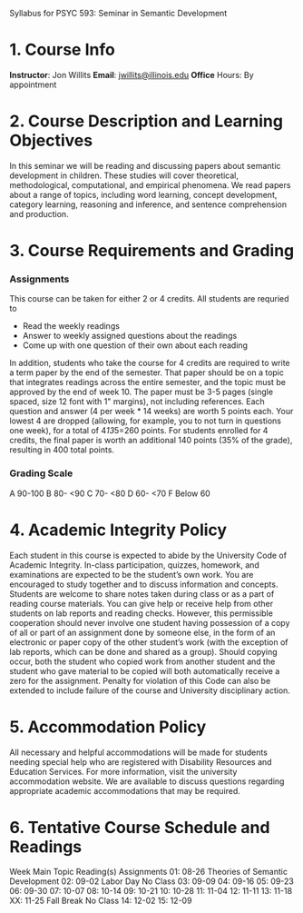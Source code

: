Syllabus for PSYC 593: Seminar in Semantic Development

# 1.	Course Info

**Instructor**: Jon Willits
**Email**: jwillits@illinois.edu
**Office** Hours: By appointment

# 2.	Course Description and Learning Objectives
In this seminar we will be reading and discussing papers about semantic development in children. These studies will cover theoretical, methodological, computational, and empirical phenomena. We read papers about a range of topics, including word learning, concept development, category learning, reasoning and inference, and sentence comprehension and production.

# 3.	Course Requirements and Grading
### Assignments
This course can be taken for either 2 or 4 credits. All students are requried to
- Read the weekly readings
- Answer to weekly assigned questions about the readings
- Come up with one question of their own about each reading

In addition, students who take the course for 4 credits are required to write a term paper by the end of the semester. That paper should be on a topic that integrates readings across the entire semester, and the topic must be approved by the end of week 10. The paper must be 3-5 pages (single spaced, size 12 font with 1" margins), not including references.
Each question and answer (4 per week * 14 weeks) are worth 5 points each. Your lowest 4 are dropped (allowing, for example, you to not turn in questions one week), for a total of 4*13*5=260 points.
For students enrolled for 4 credits, the final paper is worth an additional 140 points (35% of the grade), resulting in 400 total points.

### Grading Scale
A   90-100
B   80- <90
C   70- <80
D   60- <70
F   Below 60

# 4.	Academic Integrity Policy
Each student in this course is expected to abide by the University Code of Academic Integrity. In-class participation, quizzes, homework, and examinations are expected to be the student’s own work. You are encouraged to study together and to discuss information and concepts. Students are welcome to share notes taken during class or as a part of reading course materials. You can give help or receive help from other students on lab reports and reading checks. However, this permissible cooperation should never involve one student having possession of a copy of all or part of an assignment done by someone else, in the form of an electronic or paper copy of the other student’s work (with the exception of lab reports, which can be done and shared as a group). Should copying occur, both the student who copied work from another student and the student who gave material to be copied will both automatically receive a zero for the assignment. Penalty for violation of this Code can also be extended to include failure of the course and University disciplinary action.

# 5.	Accommodation Policy
All necessary and helpful accommodations will be made for students needing special help who are registered with Disability Resources and Education Services. For more information, visit the university accommodation website. We are available to discuss questions regarding appropriate academic accommodations that may be required.

# 6.	Tentative Course Schedule and Readings
Week	Main Topic	Reading(s)	Assignments
01: 08-26 Theories of Semantic Development
02: 09-02 Labor Day No Class
03: 09-09
04: 09-16
05: 09-23
06: 09-30
07: 10-07
08: 10-14
09: 10-21
10: 10-28
11: 11-04
12: 11-11
13: 11-18
XX: 11-25 Fall Break No Class
14: 12-02
15: 12-09
